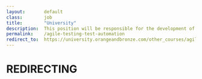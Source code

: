 ```yaml
---
layout:       default
class:        job
title:        "University"
description:  This position will be responsible for the development of design prototypes, site navigation and layout of content for various web projects.
permalink:    /agile-testing-test-automation
redirect_to:  https://university.orangeandbronze.com/other_courses/agile-test-automation/
---
```

<h1>REDIRECTING</h1>